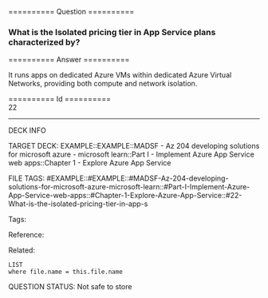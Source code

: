 ========== Question ==========  

### What is the Isolated pricing tier in App Service plans characterized by?  

========== Answer ==========  

It runs apps on dedicated Azure VMs within dedicated Azure Virtual Networks,
providing both compute and network isolation.

========== Id ==========  
22

---

DECK INFO

TARGET DECK: EXAMPLE::EXAMPLE::MADSF - Az 204 developing solutions for microsoft azure - microsoft learn::Part I - Implement Azure App Service web apps::Chapter 1 - Explore Azure App Service

FILE TAGS: #EXAMPLE::#EXAMPLE::#MADSF-Az-204-developing-solutions-for-microsoft-azure-microsoft-learn::#Part-I-Implement-Azure-App-Service-web-apps::#Chapter-1-Explore-Azure-App-Service::#22-What-is-the-isolated-pricing-tier-in-app-s

Tags:

Reference:

Related:

```dataview
LIST
where file.name = this.file.name
```

QUESTION STATUS: Not safe to store
